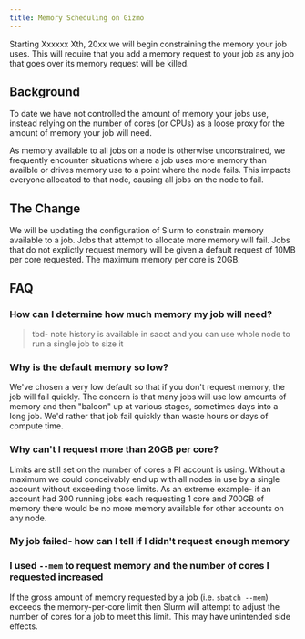 ```yaml
---
title: Memory Scheduling on Gizmo
---
```


Starting Xxxxxx Xth, 20xx we will begin constraining the memory your job uses. This will require that you add a memory request to your job as any job that goes over its memory request will be killed.

## Background

To date we have not controlled the amount of memory your jobs use, instead relying on the number of cores (or CPUs) as a loose proxy for the amount of memory your job will need.

As memory available to all jobs on a node is otherwise unconstrained, we frequently encounter situations where a job uses more memory than availble or drives memory use to a point where the node fails.  This impacts everyone allocated to that node, causing all jobs on the node to fail.

## The Change

We will be updating the configuration of Slurm to constrain memory available to a job.  Jobs that attempt to allocate more memory will fail.  Jobs that do not explictly request memory will be given a default request of 10MB per core requested.  The maximum memory per core is 20GB.

## FAQ

### How can I determine how much memory my job will need?

> tbd- note history is available in sacct and you can use whole node to run a single job to size it

### Why is the default memory so low?

We've chosen a very low default so that if you don't request memory, the job will fail quickly.  The concern is that many jobs will use low amounts of memory and then "baloon" up at various stages, sometimes days into a long job.  We'd rather that job fail quickly than waste hours or days of compute time.

### Why can't I request more than 20GB per core?

Limits are still set on the number of cores a PI account is using.  Without a maximum we could conceivably end up with all nodes in use by a single account without exceeding those limits.  As an extreme example- if an account had 300 running jobs each requesting 1 core and 700GB of memory there would be no more memory available for other accounts on any node.

### My job failed- how can I tell if I didn't request enough memory

### I used `--mem` to request memory and the number of cores I requested increased

If the gross amount of memory requested by a job (i.e. `sbatch --mem`) exceeds the memory-per-core limit then Slurm will attempt to adjust the number of cores for a job to meet this limit.  This may have unintended side effects.
